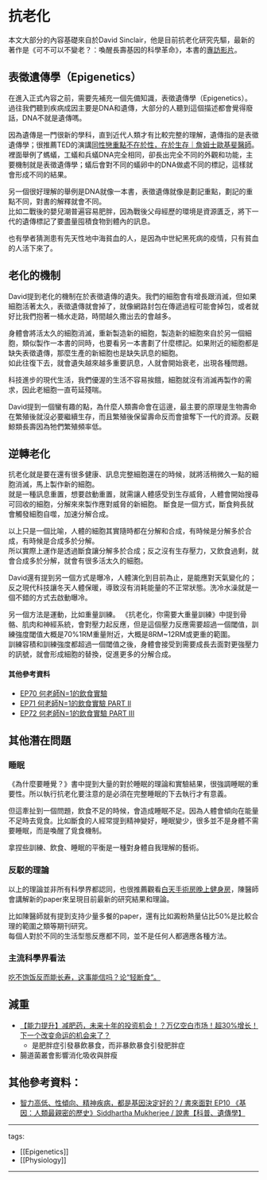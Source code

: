 # 抗老化
本文大部分的內容基礎來自於David Sinclair，他是目前抗老化研究先驅，最新的著作是《可不可以不變老？：喚醒長壽基因的科學革命》，本書的[專訪影片](https://youtu.be/shY1HwFjkbw)。

## 表徵遺傳學（Epigenetics）
在進入正式內容之前，需要先補充一個先備知識，表徵遺傳學（Epigenetics）。  
過往我們聽到疾病成因主要是DNA和遺傳，大部分的人聽到這個描述都會覺得廢話，DNA不就是遺傳嗎。  

因為遺傳是一門很新的學科，直到近代人類才有比較完整的理解，遺傳指的是表徵遺傳學；很推薦TED的演講[同性戀重點不在於性，在於生存｜詹姆士歐基斐醫師](https://www.youtube.com/watch?v=k5qtoYQxy7c)。  
裡面舉例了螞蟻，工蟻和兵蟻DNA完全相同，卻長出完全不同的外觀和功能，主要機制就是表徵遺傳學；蟻后會對不同的蟻卵中的DNA做處不同的標記，這樣就會形成不同的結果。

另一個很好理解的舉例是DNA就像一本書，表徵遺傳就像是劃記重點，劃記的重點不同，對書的解釋就會不同。  
比如二戰後的嬰兒潮普遍容易肥胖，因為戰後父母經歷的環境是資源匱乏，將下一代的遺傳標記了要盡量囤積食物到體內的訊息。

也有學者猜測患有先天性地中海貧血的人，是因為中世紀黑死病的疫情，只有貧血的人活下來了。

## 老化的機制
David提到老化的機制在於表徵遺傳的遺失。我們的細胞會有增長跟消滅，但如果細胞活著太久，表徵遺傳就會掉了，就像網路封包在傳遞過程可能會掉包，或者就好比我們抱著一桶水走路，時間越久撒出去的會越多。

身體會將活太久的細胞消滅，重新製造新的細胞，製造新的細胞來自於另一個細胞，類似製作一本書的同時，也要看另一本書劃了什麼標記。如果附近的細胞都是缺失表徵遺傳，那麼生產的新細胞也是缺失訊息的細胞。  
如此往復下去，就會遺失越來越多重要訊息，人就會開始衰老，出現各種問題。

科技進步的現代生活，我們優渥的生活不容易挨餓，細胞就沒有消滅再製作的需求，因此老細胞一直苟延殘喘。

David提到一個蠻有趣的點，為什麼人類壽命會在這邊，最主要的原理是生物壽命在繁殖後就沒必要繼續生存，而且繁殖後保留壽命反而會搶奪下一代的資源。反觀鯨類長壽因為牠們繁殖頻率低。

## 逆轉老化
抗老化就是要在還有很多健康、訊息完整細胞還在的時候，就將活稍微久一點的細胞消滅，馬上製作新的細胞。  
就是一種訊息重置，想要啟動重置，就需讓人體感受到生存威脅，人體會開始搜尋可回收的細胞，分解來來製作應對威脅的新細胞。
斷食是一個方式，斷食夠長就會觸發細胞自噬，加速分解合成。

以上只是一個比喻，人體的細胞其實隨時都在分解和合成，有時候是分解多於合成，有時候是合成多於分解。  
所以實際上運作是透過斷食讓分解多於合成；反之沒有生存壓力，又飲食過剩，就會合成多於分解，就會有很多活太久的細胞。

David還有提到另一個方式是曝冷，人體演化到目前為止，是能應對天氣變化的；反之現代科技讓冬天人體保暖，導致沒有消耗能量的不正常狀態。洗冷水澡就是一個不錯的方式去啟動曝冷。

另一個方法是運動，比如重量訓練。
《抗老化，你需要大重量訓練》中提到骨骼、肌肉和神經系統，會對壓力起反應，但是這個壓力反應需要超過一個閾值，訓練強度閾值大概是70%1RM重量附近，大概是8RM~12RM或更重的範圍。  
訓練容積和訓練強度都超過一個閾值之後，身體會接受到需要成長去面對更強壓力的訊號，就會形成細胞的替換，促進更多的分解合成。

#### 其他參考資料
* [EP70 何老師N=1的飲食實驗](https://www.youtube.com/watch?v=p9KcpG5al-Q)
* [EP71 何老師N=1的飲食實驗 PART II](https://www.youtube.com/watch?v=mZlNUvOsfZE)
* [EP72 何老師N=1的飲食實驗 PART III](https://www.youtube.com/watch?v=_8H3h88uTfY)


## 其他潛在問題

### 睡眠
《為什麼要睡覺？》書中提到大量的對於睡眠的理論和實驗結果，很強調睡眠的重要性。所以執行抗老化要注意的是必須在完整睡眠的下去執行才有意義。

但這牽扯到一個問題，飲食不足的時候，會造成睡眠不足。因為人體會傾向在能量不足時去覓食。比如斷食的人經常提到精神變好，睡眠變少，很多並不是身體不需要睡眠，而是喚醒了覓食機制。

拿捏些訓練、飲食、睡眠的平衡是一種對身體自我理解的藝術。

### 反駁的理論
以上的理論並非所有科學界都認同，也很推薦觀看[白天手術房晚上健身房](https://www.youtube.com/playlist?list=PL0rmRGdGRzOO6RMwDqxoOh-HdKBMhI8p4)，陳醫師會講解新的paper來呈現目前最新的研究結果和理論。

比如陳醫師就有提到支持少量多餐的paper，還有比如澱粉熱量佔比50%是比較合理的範圍之類等期刊研究。  
每個人對於不同的生活型態反應都不同，並不是任何人都適應各種方法。

### 主流科學界看法
[吃不饱饭反而能长寿，这事能信吗？论“轻断食”。](https://youtu.be/euOr64TVZi0)

## 減重
* [【能力提升】减肥药，未来十年的投资机会！？万亿空白市场！超30%增长！下一个改变命运的机会来了？](https://youtu.be/7-p5fRZTP9s)
  * 是肥胖症引發暴飲暴食，而非暴飲暴食引發肥胖症
* 腸道菌叢會影響消化吸收與胖瘦

## 其他參考資料：
* [智力高低、性傾向、精神疾病，都是基因決定好的？/ 書來面對 EP10 《基因：人類最親密的歷史》Siddhartha Mukherjee / 說書【科普、遺傳學】](https://www.youtube.com/watch?v=x5aynJYhAXs)

---
tags:
  - [[Epigenetics]]
  - [[Physiology]]

---
